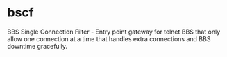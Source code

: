 # bscf
BBS Single Connection Filter - Entry point gateway for telnet BBS that only allow one connection at a time that handles extra connections and BBS downtime gracefully.
